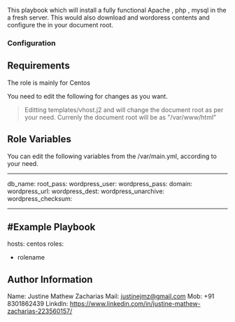 
This playbook which will install a fully functional Apache , php , mysql in the a fresh server. This would also download and wordoress contents and configure the  in your document root. 

### Configuration
Requirements
------------

The role is mainly for Centos

You need to  edit the following for changes as you want.
   >Editting templates/vhost.j2 and  will change the document root as per your need. Currenly the document root will be as "/var/www/html"

Role Variables
--------------

You can edit the following variables from the /var/main.yml, according to your need.

****
db_name: 
root_pass:
wordpress_user: 
wordpress_pass: 
domain: 
wordpress_url:
wordpress_dest: 
wordpress_unarchive: 
wordpress_checksum: 
****

#Example Playbook
-------------
hosts: centos
  roles:
   - rolename

Author Information
------------------
Name:   Justine Mathew Zacharias
Mail:   justinejmz@gmail.com
Mob:    +91 8301862439
Linkdln: https://www.linkedin.com/in/justine-mathew-zacharias-223560157/
